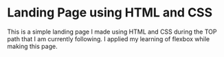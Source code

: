 # Landing Page using HTML and CSS

This is a simple landing page I made using HTML and CSS during the TOP path that I am currently following.
I applied my learning of flexbox while making this page.
